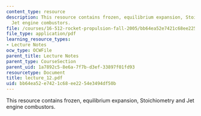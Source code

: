 ```yaml
---
content_type: resource
description: This resource contains frozen, equilibrium expansion, Stoichiometry and
  Jet engine combustors.
file: /courses/16-512-rocket-propulsion-fall-2005/bb64ea52e7421c68ee2254e3494df50b_lecture_12.pdf
file_type: application/pdf
learning_resource_types:
- Lecture Notes
ocw_type: OCWFile
parent_title: Lecture Notes
parent_type: CourseSection
parent_uid: 1a7892c5-8e6a-7f7b-d3ef-33897f01fd93
resourcetype: Document
title: lecture_12.pdf
uid: bb64ea52-e742-1c68-ee22-54e3494df50b
---
```

This resource contains frozen, equilibrium expansion, Stoichiometry and Jet engine combustors.

